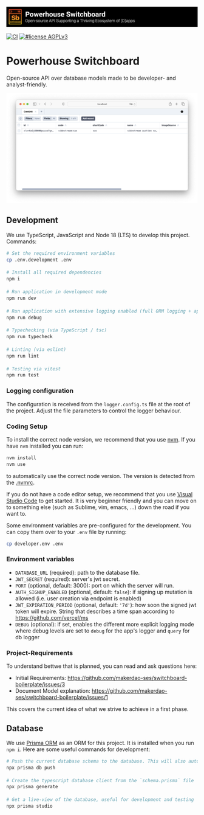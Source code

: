 ![Open-source API Supporting a Thriving Ecosystem of (D)apps](./banner.png)

[![CI](https://github.com/makerdao-ses/switchboard-boilerplate/actions/workflows/ci.yaml/badge.svg)](https://github.com/makerdao-ses/switchboard-boilerplate/actions/workflows/ci.yaml)
[![#license AGPLv3](https://img.shields.io/badge/license-AGPLv3-purple?style=plastic)](https://www.gnu.org/licenses/agpl-3.0)

# Powerhouse Switchboard

Open-source API over database models made to be developer- and analyst-friendly.

![app](./.github/app.png)

## Development

We use TypeScript, JavaScript and Node 18 (LTS) to develop this project. Commands:
```sh
# Set the required environment variables
cp .env.development .env

# Install all required dependencies
npm i

# Run application in development mode
npm run dev

# Run application with extensive logging enabled (full ORM logging + app's logger has `debug` level on)
npm run debug

# Typechecking (via TypeScript / tsc)
npm run typecheck

# Linting (via eslint)
npm run lint

# Testing via vitest
npm run test
```

### Logging configuration

The configuration is received from the `logger.config.ts` file at the root of the project. Adjust the file parameters to control the logger behaviour.

### Coding Setup

To install the correct node version, we recommend that you use [nvm](https://github.com/nvm-sh/nvm). If you have `nvm` installed you can run:
```sh
nvm install
nvm use
```
to automatically use the correct node version. The version is detected from the [.nvmrc](./.nvmrc).

If you do not have a code editor setup, we recommend that you use [Visual Studio Code](https://code.visualstudio.com/) to get started. It is very beginner friendly and you can move on to something else (such as Sublime, vim, emacs, ...) down the road if you want to.

Some environment variables are pre-configured for the development. You can copy them over to your `.env` file by running:

```sh
cp developer.env .env
```

### Environment variables

- `DATABASE_URL` (required): path to the database file.
- `JWT_SECRET` (required): server's jwt secret.
- `PORT` (optional, default: 3000): port on which the server will run.
- `AUTH_SIGNUP_ENABLED` (optional, default: `false`): if signing up mutation is allowed (i.e. user creation via endpoint is enabled)
- `JWT_EXPIRATION_PERIOD` (optional, default: `'7d'`): how soon the signed jwt token will expire. String that describes a time span according to https://github.com/vercel/ms
- `DEBUG` (optional): if set, enables the different more explicit logging mode where debug levels are set to `debug` for the app's logger and `query` for db logger

### Project-Requirements

To understand bettwe that is planned, you can read and ask questions here:
- Initial Requirements: https://github.com/makerdao-ses/switchboard-boilerplate/issues/3
- Document Model explanation: https://github.com/makerdao-ses/switchboard-boilerplate/issues/1

This covers the current idea of what we strive to achieve in a first phase.


## Database

We use [Prisma ORM](prisma.io/) as an ORM for this project. It is installed when you run `npm i`. Here are some useful commands for development:
```sh
# Push the current database schema to the database. This will also automatically generate the prisma client
npx prisma db push

# Create the typescript database client from the `schema.prisma` file
npx prisma generate

# Get a live-view of the database, useful for development and testing
npx prisma studio
```

